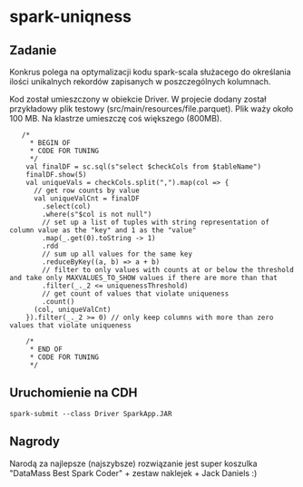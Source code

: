 # spark-uniqness

## Zadanie
Konkrus polega na optymalizacji kodu spark-scala służacego do określania ilości unikalnych rekordów zapisanych w poszczególnych kolumnach. 

Kod został umieszczony w obiekcie Driver. W projecie dodany został przykładowy plik testowy (src/main/resources/file.parquet). Plik waży około 100 MB. Na klastrze umieszczę coś większego (800MB).


```
   /*
     * BEGIN OF
     * CODE FOR TUNING
     */
    val finalDF = sc.sql(s"select $checkCols from $tableName")
    finalDF.show(5)
    val uniqueVals = checkCols.split(",").map(col => {
      // get row counts by value
      val uniqueValCnt = finalDF
        .select(col)
        .where(s"$col is not null")
        // set up a list of tuples with string representation of column value as the "key" and 1 as the "value"
        .map(_.get(0).toString -> 1)
        .rdd
        // sum up all values for the same key
        .reduceByKey((a, b) => a + b)
        // filter to only values with counts at or below the threshold and take only MAXVALUES_TO_SHOW values if there are more than that
        .filter(_._2 <= uniquenessThreshold)
        // get count of values that violate uniqueness
        .count()
      (col, uniqueValCnt)
    }).filter(_._2 >= 0) // only keep columns with more than zero values that violate uniqueness

    /*
     * END OF
     * CODE FOR TUNING
     */

```

## Uruchomienie na CDH

```
spark-submit --class Driver SparkApp.JAR
```

## Nagrody
Narodą za najlepsze (najszybsze) rozwiązanie jest super koszulka "DataMass Best Spark Coder" + zestaw naklejek + Jack Daniels :)











